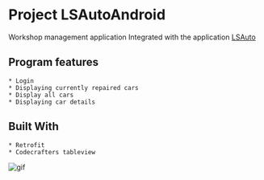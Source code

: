 # Project LSAutoAndroid

Workshop management application
Integrated with the application
[LSAuto](https://github.com/DanielTrosko/lsauto)
## Program features
```
* Login
* Displaying currently repaired cars
* Display all cars
* Displaying car details
```


## Built With
``````
* Retrofit
* Codecrafters tableview
``````

![gif](https://i.ibb.co/7jRqbGN/ezgif-com-resize.gif)

